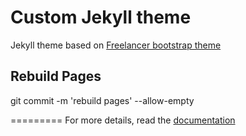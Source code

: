 Custom Jekyll theme
=========================

Jekyll theme based on [Freelancer bootstrap theme ](http://startbootstrap.com/templates/freelancer/)

## Rebuild Pages
git commit -m 'rebuild pages' --allow-empty

=========
For more details, read the [documentation](http://jekyllrb.com/)
